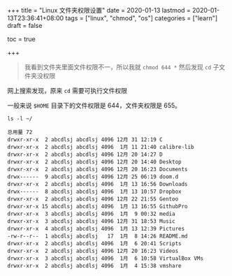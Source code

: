 +++
title = "Linux 文件夹权限设置"
date = 2020-01-13
lastmod = 2020-01-13T23:36:41+08:00
tags = ["linux", "chmod", "os"]
categories = ["learn"]
draft = false

toc = true

+++

> 我看到文件夹里面文件权限不一，所以我就 `chmod 644 *` 然后发现 `cd` 子文件夹没权限

<!--more-->

网上搜索发现，原来 `cd` 需要可执行文件权限

一般来说 `$HOME` 目录下的文件权限是 644，文件夹权限是 655。

```shell
ls -l ~/
```

```text
总用量 72
drwxr-xr-x  2 abcdlsj abcdlsj 4096 12月 31 12:19 C
drwxr-xr-x  2 abcdlsj abcdlsj 4096  1月 11 21:40 calibre-lib
drwxr-xr-x  2 abcdlsj abcdlsj 4096 12月 20 14:27 D
drwxr-xr-x  2 abcdlsj abcdlsj 4096 12月 20 14:40 Desktop
drwxr-xr-x  2 abcdlsj abcdlsj 4096 12月 20 16:23 Documents
drwx------  9 abcdlsj abcdlsj 4096 12月 25 06:19 doom.d
drwxr-xr-x  2 abcdlsj abcdlsj 4096  1月 13 16:56 Downloads
drwx------  8 abcdlsj abcdlsj 4096  1月 13 10:57 Dropbox
drwxr-xr-x  2 abcdlsj abcdlsj 4096 12月 22 21:55 Gentoo
drwxr-xr-x 15 abcdlsj abcdlsj 4096  1月 13 16:55 GithubPro
drwxr-xr-x  3 abcdlsj abcdlsj 4096  1月  9 00:32 media
drwxr-xr-x  3 abcdlsj abcdlsj 4096 12月 31 18:53 Music
drwxr-xr-x  4 abcdlsj abcdlsj 4096  1月 13 12:39 Pictures
-rw-r--r--  1 abcdlsj abcdlsj   17  1月  8 14:26 README.md
drwxr-xr-x  2 abcdlsj abcdlsj 4096  1月  6 20:41 Scripts
drwxr-xr-x  2 abcdlsj abcdlsj 4096 12月 20 16:23 Videos
drwxr-xr-x  3 abcdlsj abcdlsj 4096  1月  6 10:58 VirtualBox VMs
drwxr-xr-x  2 abcdlsj abcdlsj 4096  1月  4 15:38 vmshare
```
